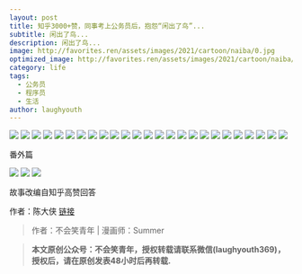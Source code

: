 ```yaml
---
layout: post
title: 知乎3000+赞，同事考上公务员后，抱怨“闲出了鸟”...
subtitle: 闲出了鸟...
description: 闲出了鸟...
image: http://favorites.ren/assets/images/2021/cartoon/naiba/0.jpg
optimized_image: http://favorites.ren/assets/images/2021/cartoon/naiba/0.jpg
category: life
tags:
  - 公务员
  - 程序员
  - 生活
author: laughyouth
---
```



![](http://favorites.ren/assets/images/2021/cartoon/naiba/640.jpg)
![](http://favorites.ren/assets/images/2021/cartoon/naiba/640-1.jpg)
![](http://favorites.ren/assets/images/2021/cartoon/naiba/640-2.jpg)
![](http://favorites.ren/assets/images/2021/cartoon/naiba/640-3.jpg)
![](http://favorites.ren/assets/images/2021/cartoon/naiba/640-4.jpg)
![](http://favorites.ren/assets/images/2021/cartoon/naiba/640-5.jpg)
![](http://favorites.ren/assets/images/2021/cartoon/naiba/640-6.jpg)
![](http://favorites.ren/assets/images/2021/cartoon/naiba/640-7.jpg)
![](http://favorites.ren/assets/images/2021/cartoon/naiba/640-8.jpg)
![](http://favorites.ren/assets/images/2021/cartoon/naiba/640-9.jpg)
![](http://favorites.ren/assets/images/2021/cartoon/naiba/640-10.jpg)
![](http://favorites.ren/assets/images/2021/cartoon/naiba/640-11.jpg)
![](http://favorites.ren/assets/images/2021/cartoon/naiba/640-12.jpg)
![](http://favorites.ren/assets/images/2021/cartoon/naiba/640-13.jpg)
![](http://favorites.ren/assets/images/2021/cartoon/naiba/640-14.jpg)
![](http://favorites.ren/assets/images/2021/cartoon/naiba/640-15.jpg)
![](http://favorites.ren/assets/images/2021/cartoon/naiba/640-16.jpg)
![](http://favorites.ren/assets/images/2021/cartoon/naiba/640-17.jpg)
![](http://favorites.ren/assets/images/2021/cartoon/naiba/640-18.jpg)
![](http://favorites.ren/assets/images/2021/cartoon/naiba/640-19.jpg)
![](http://favorites.ren/assets/images/2021/cartoon/naiba/640-20.jpg)
![](http://favorites.ren/assets/images/2021/cartoon/naiba/640-21.jpg)
![](http://favorites.ren/assets/images/2021/cartoon/naiba/640-22.jpg)
![](http://favorites.ren/assets/images/2021/cartoon/naiba/640-23.jpg)
![](http://favorites.ren/assets/images/2021/cartoon/naiba/640-24.jpg)

番外篇

![](http://favorites.ren/assets/images/2021/cartoon/naiba/640-25.jpg)
![](http://favorites.ren/assets/images/2021/cartoon/naiba/640-26.jpg)
![](http://favorites.ren/assets/images/2021/cartoon/naiba/640-27.jpg)

故事改编自知乎高赞回答

作者：陈大侠  [链接](https://www.zhihu.com/question/266783359/answer/316889226)


>作者：不会笑青年 | 漫画师：Summer

>**本文原创公众号：不会笑青年，授权转载请联系微信(laughyouth369)，授权后，请在原创发表48小时后再转载.**


